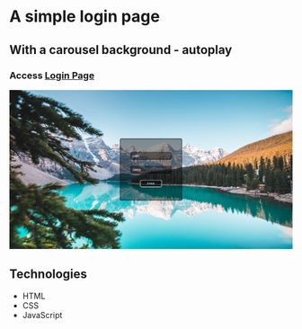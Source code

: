 # A simple login page

## With a carousel background - autoplay
### Access [Login Page](https://flickler.github.io/Login_page/)

![Preview Image](./assets/img/preview.png)

## Technologies
- HTML
- CSS
- JavaScript
